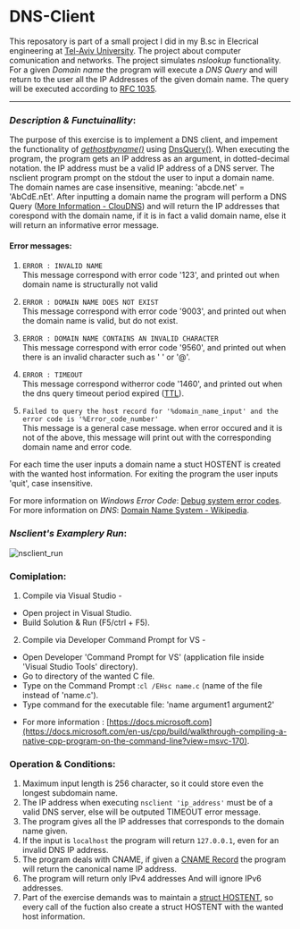 # DNS-Client
This reposatory is part of a small project I did in my B.sc in Elecrical engineering at [Tel-Aviv University](https://www.tau.ac.il). The project about computer comunication and networks. The project simulates *nslookup* functionality. For a given *Domain name* the program will execute a *DNS Query* and will return to the user all the IP Addresses of the given domain name. The query will be executed according to [RFC 1035](https://www.ietf.org/rfc/rfc1035.txt).

---------------------------------------------------------------------------------------

### *Description & Functuinallity*:

The purpose of this exercise is to implement a DNS client, and impement the functionality of [*gethostbyname()*](https://docs.microsoft.com/en-us/windows/win32/api/winsock/nf-winsock-gethostbyname) using [DnsQuery()](https://docs.microsoft.com/en-us/windows/win32/api/windns/nf-windns-dnsquery_a).
When executing the program, the program gets an IP address as an argument, in dotted-decimal notation. the IP address must be a valid IP address of a DNS server.
The nsclient program prompt on the stdout the user to input a domain name. 
The domain names are case insensitive, meaning: 'abcde.net' = 'AbCdE.nEt'.
After inputting a domain name the program will perform a DNS Query ([More Information - ClouDNS](https://www.cloudns.net/wiki/article/254/)) and will return the IP addresses that corespond with the domain name, if it is in fact a valid domain name, else it will return an informative error message.
#### Error messages:
1. `ERROR : INVALID NAME`  
This message correspond with error code '123', and printed out when domain name is structurally not valid

2. `ERROR : DOMAIN NAME DOES NOT EXIST`  
This message correspond with error code '9003', and printed out when the domain name is valid, but do not exist.

3. `ERROR : DOMAIN NAME CONTAINS AN INVALID CHARACTER`  
This message correspond with error code '9560', and printed out when there is an invalid character such as ' ' or '@'.

4. `ERROR : TIMEOUT`  
This message correspond witherror code '1460', and printed out when the dns query timeout period expired ([TTL](https://en.wikipedia.org/wiki/Time_to_live)).

5. `Failed to query the host record for '%domain_name_input' and the error code is '%Error_code_number'`  
This message is a general case message. when error occured and it is not of the above, this message will print out with the corresponding domain name and error code.

For each time the user inputs a domain name a stuct HOSTENT is created with the wanted host information.
For exiting the program the user inputs 'quit', case insensitive.

For more information on *Windows Error Code*: [Debug system error codes](https://docs.microsoft.com/en-us/windows/win32/debug/system-error-codes).  
For more information on *DNS*: [Domain Name System - Wikipedia](https://en.wikipedia.org/wiki/Domain_Name_System).  


### *Nsclient's Examplery Run*:
![nsclient_run](https://user-images.githubusercontent.com/34989887/170880017-11172fe8-1a07-4b46-af54-91189d3a4ce2.png)


### **Comiplation**:
1. Compile via Visual Studio -
- Open project in Visual Studio.
- Build Solution & Run (F5/ctrl + F5).
2. Compile via Developer Command Prompt for VS -
- Open Developer 'Command Prompt for VS' (application file inside 'Visual Studio Tools' directory).
- Go to directory of the wanted C file.
- Type on the Command Prompt :`cl /EHsc name.c` (name of the file instead of 'name.c').
- Type command for the executable file: 'name argument1 argument2'
* For more information : [https://docs.microsoft.com](https://docs.microsoft.com/en-us/cpp/build/walkthrough-compiling-a-native-cpp-program-on-the-command-line?view=msvc-170).


### **Operation & Conditions**:
1. Maximum input length is 256 character, so it could store even the longest subdomain name.
2. The IP address when executing `nsclient 'ip_address'` must be of a valid DNS server, else will be outputed TIMEOUT error message.
3. The program gives all the IP addresses that corresponds to the domain name given.
4. If the input is `localhost` the program will return `127.0.0.1`, even for an invalid DNS IP address.
5. The program deals with CNAME, if given a [CNAME Record](https://en.wikipedia.org/wiki/CNAME_record) the program will return the canonical name IP address.
6. The program will return only IPv4 addresses And will ignore IPv6 addresses.
7. Part of the exercise demands was to maintain a [struct HOSTENT](https://docs.microsoft.com/en-us/windows/win32/api/winsock2/ns-winsock2-hostent), so every call of the fuction also create a struct HOSTENT with the wanted host information.
